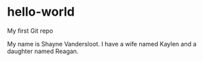 # hello-world
My first Git repo

My name is Shayne Vandersloot. I have a wife named Kaylen and a daughter named Reagan.
